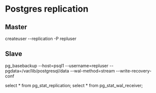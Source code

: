 # Postgres replication

## Master

createuser --replication -P repluser

## Slave

pg_basebackup --host=psql1 --username=repluser --pgdata=/var/lib/postgresql/data --wal-method=stream --write-recovery-conf

select * from pg_stat_replication;
select * from pg_stat_wal_receiver;